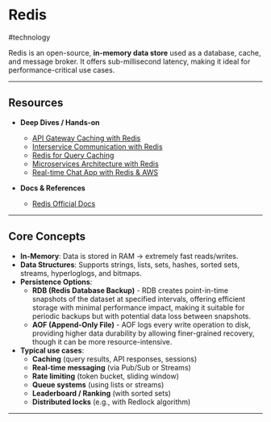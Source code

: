 # Redis

#technology

Redis is an open-source, **in-memory data store** used as a database, cache, and message broker. It offers sub-millisecond latency, making it ideal for performance-critical use cases.

---
## Resources

- **Deep Dives / Hands-on**
	- [API Gateway Caching with Redis](https://redis.io/learn/howtos/solutions/microservices/api-gateway-caching)
	- [Interservice Communication with Redis](https://redis.io/learn/howtos/solutions/microservices/interservice-communication)
	- [Redis for Query Caching](https://redis.io/learn/howtos/solutions/microservices/caching)
	- [Microservices Architecture with Redis](https://redis.io/learn/howtos/solutions/microservices/common-data/microservices-arch)
	- [Real-time Chat App with Redis & AWS](https://redis.io/learn/create/aws/chatapp)

- **Docs & References**
	- [Redis Official Docs](https://redis.io/docs/latest/)

---
## Core Concepts

- **In-Memory**: Data is stored in RAM → extremely fast reads/writes.
- **Data Structures**: Supports strings, lists, sets, hashes, sorted sets, streams, hyperloglogs, and bitmaps.
- **Persistence Options**:
	- **RDB (Redis Database Backup)** - RDB creates point-in-time snapshots of the dataset at specified intervals, offering efficient storage with minimal performance impact, making it suitable for periodic backups but with potential data loss between snapshots.
	- **AOF (Append-Only File)** - AOF logs every write operation to disk, providing higher data durability by allowing finer-grained recovery, though it can be more resource-intensive.
- **Typical use cases**:
	- **Caching** (query results, API responses, sessions)
	- **Real-time messaging** (via Pub/Sub or Streams)
	- **Rate limiting** (token bucket, sliding window)
	- **Queue systems** (using lists or streams)
	- **Leaderboard / Ranking** (with sorted sets)
	- **Distributed locks** (e.g., with Redlock algorithm)


---
